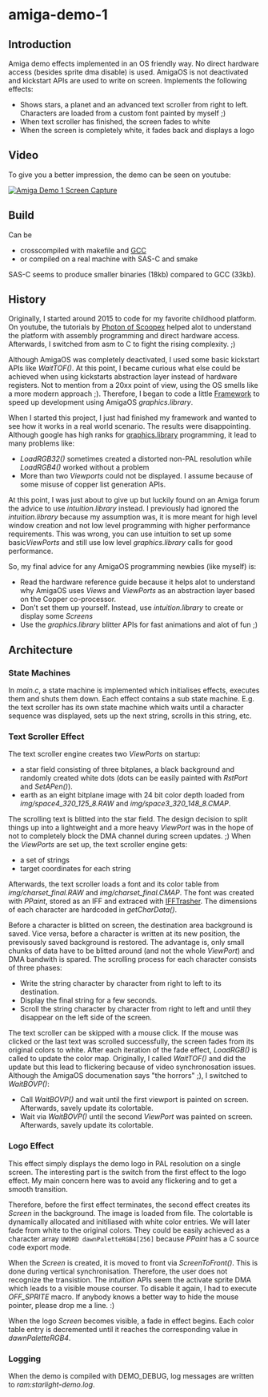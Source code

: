 # amiga-demo-1

## Introduction

Amiga demo effects implemented in an OS friendly way. No direct
hardware access (besides sprite dma disable) is used. AmigaOS
is not deactivated and kickstart APIs are used to write on screen.
Implements the following effects:

* Shows stars, a planet and an advanced text scroller from right to left.
  Characters are loaded from a custom font painted by myself ;)
* When text scroller has finished, the screen fades to white
* When the screen is completely white, it fades back and displays
  a logo

## Video

To give you a better impression, the demo can be seen on youtube:

[![Amiga Demo 1 Screen Capture](https://img.youtube.com/vi/HvHvUcGxF7c/0.jpg)](https://www.youtube.com/watch?v=HvHvUcGxF7c)

## Build

Can be 

* crosscompiled with makefile and [GCC](http://aminet.net/package/dev/gcc/m68k-amigaos-gcc)
* or compiled on a real machine with SAS-C and smake

SAS-C seems to produce smaller binaries (18kb) compared to GCC (33kb).

## History

Originally, I started around 2015 to code for my favorite childhood platform.
On youtube, the tutorials by [Photon of Scoopex](https://www.youtube.com/channel/UC1lfCoAuwbQ22H-KoImEygg)
helped alot to understand the platform with assembly programming and direct
hardware access. Afterwards, I switched from asm to C to fight the rising complexity. ;)

Although AmigaOS was completely deactivated, I used some basic kickstart APIs
like *WaitTOF()*. At this point, I became curious what else could be achieved
when using kickstarts abstraction layer instead of hardware registers. Not to mention
from a 20xx point of view, using the OS smells like a more modern approach ;).
Therefore, I began to code a little [Framework](https://github.com/b3lial/amiga-starlight-framework)
to speed up development using AmigaOS *graphics.library*.

When I started this project, I just had finished my framework and wanted to see
how it works in a real world scenario. The results were disappointing. Although
google has high ranks for [graphics.library](https://wiki.amigaos.net/wiki/Classic_Graphics_Primitives)
programming, it lead to many problems like:

* *LoadRGB32()* sometimes created a distorted non-PAL resolution while *LoadRGB4()*
worked without a problem
* More than two *Viewports* could not be displayed. I assume because of some misuse
of copper list generation APIs.

At this point, I was just about to give up but luckily found on an Amiga forum the advice
to use *intuition.library* instead. I previously had ignored the *intuition.library*
because my assumption was, it is more meant for high level window creation and not
low level programming with higher performance requirements. This was wrong, you
can use intuition to set up some basic*ViewPorts* and still use low level
*graphics.library* calls for good performance. 

So, my final advice for any AmigaOS programming newbies (like myself) is:

* Read the hardware reference guide because it helps alot to understand
why AmigaOS uses *Views* and *ViewPorts* as an abstraction layer based on the 
Copper co-processor. 
* Don't set them up yourself. Instead, use *intuition.library* to create or display some *Screens*
* Use the *graphics.library* blitter APIs for fast animations and alot of fun ;)

## Architecture

### State Machines

In *main.c*, a state machine is implemented which initialises effects, executes them
and shuts them down. Each effect contains a sub state machine. E.g.
the text scroller has its own state machine which waits until a character sequence
was displayed, sets up the next string, scrolls in this string, etc.

### Text Scroller Effect

The text scroller engine creates two *ViewPorts* on startup:

* a star field consisting of three bitplanes, a black background and
randomly created white dots (dots can be easily painted with *RstPort* and *SetAPen()*).
* earth as an eight bitplane image with 24 bit color depth loaded from *img/space4_320_125_8.RAW*
and *img/space3_320_148_8.CMAP*.

The scrolling text is blitted into the star field. The design decision to split things up into a lightweight
and a more heavy *ViewPort* was in the hope of not to completely block the DMA channel
during screen updates. ;) When the *ViewPorts* are set up, the text scroller engine gets:

* a set of strings
* target coordinates for each string

Afterwards, the text scroller loads a font and its color table from *img/charset_final.RAW*
and *img/charset_final.CMAP*. The font was created with *PPaint*, stored as an
IFF and extraced with [IFFTrasher](http://aminet.net/package/gfx/conv/IFFTrasher).
The dimensions of each character are hardcoded in *getCharData()*. 

Before a character is blitted on screen, the destination area background is saved. Vice versa, before
a character is written at its new position, the previsously saved background is
restored. The advantage is, only small chunks of data have to be blitted around (and not the whole *ViewPort*)
and DMA bandwith is spared. The scrolling process for each character consists of three phases:

* Write the string character by character from right to left to its destination.
* Display the final string for a few seconds.
* Scroll the string character by character from right to left and until they
disappear on the left side of the screen.

The text scroller can be skipped with a mouse click. If the mouse was clicked or
the last text was scrolled successfully, the screen fades from its original colors to white.
After each iteration of the fade effect, *LoadRGB()* is called to update the color map.
Originally, I called *WaitTOF()* and did the update but this lead to flickering because
of video synchronosation issues. Although the AmigaOS documenation says "the horrors" ;), I switched
to *WaitBOVP()*:

* Call *WaitBOVP()* and wait until the first viewport is painted on screen. Afterwards,
savely update its colortable.
* Wait via *WaitBOVP()* until the second *ViewPort* was painted on screen. Afterwards,
savely update its colortable.

### Logo Effect

This effect simply displays the demo logo in PAL resolution on a single screen. The interesting
part is the switch from the first effect to the logo effect. My main concern
here was to avoid any flickering and to get a smooth transition.

Therefore, before the first effect terminates, the second effect creates its *Screen* in the background.
The image is loaded from file. The colortable is dynamically allocated and initiliased with white
color entries. We will later fade from white to the original colors. They could be easily
achieved as a character array `UWORD dawnPaletteRGB4[256]` because *PPaint* has a C source code export mode.

When the *Screen* is created, it is moved to front via *ScreenToFront()*. This is done during vertical
synchronisation. Therefore, the user does not recognize the transistion. The *intuition* APIs
seem the activate sprite DMA which leads to a visible mouse courser. To disable it again,
I had to execute *OFF_SPRITE* macro. If anybody knows a better way to hide the mouse pointer,
please drop me a line. :)

When the logo *Screen* becomes visible, a fade in effect begins. Each color table entry
is decremented until it reaches the corresponding value in *dawnPaletteRGB4*.

### Logging

When the demo is compiled with DEMO_DEBUG, log messages are written to *ram:starlight-demo.log*.
